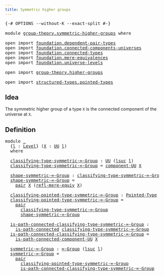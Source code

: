 ```yaml
---
title: Symmetric higher groups
---
```


<pre class="Agda"><a id="49" class="Symbol">{-#</a> <a id="53" class="Keyword">OPTIONS</a> <a id="61" class="Pragma">--without-K</a> <a id="73" class="Pragma">--exact-split</a> <a id="87" class="Symbol">#-}</a>

<a id="92" class="Keyword">module</a> <a id="99" href="group-theory.symmetric-higher-groups.html" class="Module">group-theory.symmetric-higher-groups</a> <a id="136" class="Keyword">where</a>

<a id="143" class="Keyword">open</a> <a id="148" class="Keyword">import</a> <a id="155" href="foundation.dependent-pair-types.html" class="Module">foundation.dependent-pair-types</a>
<a id="187" class="Keyword">open</a> <a id="192" class="Keyword">import</a> <a id="199" href="foundation.connected-components-universes.html" class="Module">foundation.connected-components-universes</a>
<a id="241" class="Keyword">open</a> <a id="246" class="Keyword">import</a> <a id="253" href="foundation.connected-types.html" class="Module">foundation.connected-types</a>
<a id="280" class="Keyword">open</a> <a id="285" class="Keyword">import</a> <a id="292" href="foundation.mere-equivalences.html" class="Module">foundation.mere-equivalences</a>
<a id="321" class="Keyword">open</a> <a id="326" class="Keyword">import</a> <a id="333" href="foundation.universe-levels.html" class="Module">foundation.universe-levels</a>

<a id="361" class="Keyword">open</a> <a id="366" class="Keyword">import</a> <a id="373" href="group-theory.higher-groups.html" class="Module">group-theory.higher-groups</a>

<a id="401" class="Keyword">open</a> <a id="406" class="Keyword">import</a> <a id="413" href="structured-types.pointed-types.html" class="Module">structured-types.pointed-types</a>
</pre>
## Idea

The symmetric higher group of a type `X` is the connected component of the universe at `X`.

## Definition

<pre class="Agda"><a id="574" class="Keyword">module</a> <a id="581" href="group-theory.symmetric-higher-groups.html#581" class="Module">_</a>
  <a id="585" class="Symbol">{</a><a id="586" href="group-theory.symmetric-higher-groups.html#586" class="Bound">l</a> <a id="588" class="Symbol">:</a> <a id="590" href="Agda.Primitive.html#597" class="Postulate">Level</a><a id="595" class="Symbol">}</a> <a id="597" class="Symbol">(</a><a id="598" href="group-theory.symmetric-higher-groups.html#598" class="Bound">X</a> <a id="600" class="Symbol">:</a> <a id="602" href="foundation-core.universe-levels.html#235" class="Primitive">UU</a> <a id="605" href="group-theory.symmetric-higher-groups.html#586" class="Bound">l</a><a id="606" class="Symbol">)</a>
  <a id="610" class="Keyword">where</a>

  <a id="619" href="group-theory.symmetric-higher-groups.html#619" class="Function">classifying-type-symmetric-∞-Group</a> <a id="654" class="Symbol">:</a> <a id="656" href="foundation-core.universe-levels.html#235" class="Primitive">UU</a> <a id="659" class="Symbol">(</a><a id="660" href="Agda.Primitive.html#780" class="Primitive">lsuc</a> <a id="665" href="group-theory.symmetric-higher-groups.html#586" class="Bound">l</a><a id="666" class="Symbol">)</a>
  <a id="670" href="group-theory.symmetric-higher-groups.html#619" class="Function">classifying-type-symmetric-∞-Group</a> <a id="705" class="Symbol">=</a> <a id="707" href="foundation.connected-components-universes.html#2320" class="Function">component-UU</a> <a id="720" href="group-theory.symmetric-higher-groups.html#598" class="Bound">X</a>

  <a id="725" href="group-theory.symmetric-higher-groups.html#725" class="Function">shape-symmetric-∞-Group</a> <a id="749" class="Symbol">:</a> <a id="751" href="group-theory.symmetric-higher-groups.html#619" class="Function">classifying-type-symmetric-∞-Group</a>
  <a id="788" href="group-theory.symmetric-higher-groups.html#725" class="Function">shape-symmetric-∞-Group</a> <a id="812" class="Symbol">=</a>
    <a id="818" href="foundation-core.dependent-pair-types.html#588" class="InductiveConstructor">pair</a> <a id="823" href="group-theory.symmetric-higher-groups.html#598" class="Bound">X</a> <a id="825" class="Symbol">(</a><a id="826" href="foundation.mere-equivalences.html#1771" class="Function">refl-mere-equiv</a> <a id="842" href="group-theory.symmetric-higher-groups.html#598" class="Bound">X</a><a id="843" class="Symbol">)</a>

  <a id="848" href="group-theory.symmetric-higher-groups.html#848" class="Function">classifying-pointed-type-symmetric-∞-Group</a> <a id="891" class="Symbol">:</a> <a id="893" href="structured-types.pointed-types.html#383" class="Function">Pointed-Type</a> <a id="906" class="Symbol">(</a><a id="907" href="Agda.Primitive.html#780" class="Primitive">lsuc</a> <a id="912" href="group-theory.symmetric-higher-groups.html#586" class="Bound">l</a><a id="913" class="Symbol">)</a>
  <a id="917" href="group-theory.symmetric-higher-groups.html#848" class="Function">classifying-pointed-type-symmetric-∞-Group</a> <a id="960" class="Symbol">=</a>
    <a id="966" href="foundation-core.dependent-pair-types.html#588" class="InductiveConstructor">pair</a>
      <a id="977" href="group-theory.symmetric-higher-groups.html#619" class="Function">classifying-type-symmetric-∞-Group</a>
      <a id="1018" href="group-theory.symmetric-higher-groups.html#725" class="Function">shape-symmetric-∞-Group</a>

  <a id="1045" href="group-theory.symmetric-higher-groups.html#1045" class="Function">is-path-connected-classifying-type-symmetric-∞-Group</a> <a id="1098" class="Symbol">:</a>
    <a id="1104" href="foundation.connected-types.html#1697" class="Function">is-path-connected</a> <a id="1122" href="group-theory.symmetric-higher-groups.html#619" class="Function">classifying-type-symmetric-∞-Group</a>
  <a id="1159" href="group-theory.symmetric-higher-groups.html#1045" class="Function">is-path-connected-classifying-type-symmetric-∞-Group</a> <a id="1212" class="Symbol">=</a>
    <a id="1218" href="foundation.connected-components-universes.html#6389" class="Function">is-path-connected-component-UU</a> <a id="1249" href="group-theory.symmetric-higher-groups.html#598" class="Bound">X</a>
  
  <a id="1256" href="group-theory.symmetric-higher-groups.html#1256" class="Function">symmetric-∞-Group</a> <a id="1274" class="Symbol">:</a> <a id="1276" href="group-theory.higher-groups.html#1633" class="Function">∞-Group</a> <a id="1284" class="Symbol">(</a><a id="1285" href="Agda.Primitive.html#780" class="Primitive">lsuc</a> <a id="1290" href="group-theory.symmetric-higher-groups.html#586" class="Bound">l</a><a id="1291" class="Symbol">)</a>
  <a id="1295" href="group-theory.symmetric-higher-groups.html#1256" class="Function">symmetric-∞-Group</a> <a id="1313" class="Symbol">=</a>
    <a id="1319" href="foundation-core.dependent-pair-types.html#588" class="InductiveConstructor">pair</a>
      <a id="1330" href="group-theory.symmetric-higher-groups.html#848" class="Function">classifying-pointed-type-symmetric-∞-Group</a>
      <a id="1379" href="group-theory.symmetric-higher-groups.html#1045" class="Function">is-path-connected-classifying-type-symmetric-∞-Group</a>
</pre>